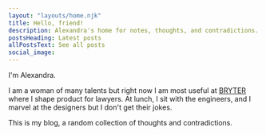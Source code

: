 ```yaml
---
layout: "layouts/home.njk"
title: Hello, friend!
description: Alexandra's home for notes, thoughts, and contradictions.
postsHeading: Latest posts
allPostsText: See all posts
social_image:
---
```


I'm Alexandra.

I am a woman of many talents but right now I am most useful at [BRYTER](https://bryter.com) where I shape product for lawyers. At lunch, I sit with the engineers, and I marvel at the designers but I don't get their jokes.

This is my blog, a random collection of thoughts and contradictions.